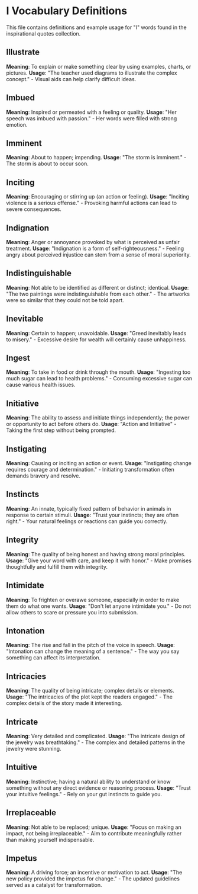 # I Vocabulary Definitions

This file contains definitions and example usage for "I" words found in the inspirational quotes collection.

<!-- Add vocabulary words here following the format:
## WordName

**Meaning**: Clear, concise definition of the word.
**Usage**: "Quote or example sentence." - Explanation of the usage context.
-->

## Illustrate

**Meaning**: To explain or make something clear by using examples, charts, or pictures.
**Usage**: "The teacher used diagrams to illustrate the complex concept." - Visual aids can help clarify difficult ideas.

## Imbued

**Meaning**: Inspired or permeated with a feeling or quality.
**Usage**: "Her speech was imbued with passion." - Her words were filled with strong emotion.

## Imminent

**Meaning**: About to happen; impending.
**Usage**: "The storm is imminent." - The storm is about to occur soon.

## Inciting

**Meaning**: Encouraging or stirring up (an action or feeling).
**Usage**: "Inciting violence is a serious offense." - Provoking harmful actions can lead to severe consequences.

## Indignation

**Meaning**: Anger or annoyance provoked by what is perceived as unfair treatment.
**Usage**: "Indignation is a form of self-righteousness." - Feeling angry about perceived injustice can stem from a sense of moral superiority.

## Indistinguishable

**Meaning**: Not able to be identified as different or distinct; identical.
**Usage**: "The two paintings were indistinguishable from each other." - The artworks were so similar that they could not be told apart.

## Inevitable

**Meaning**: Certain to happen; unavoidable.
**Usage**: "Greed inevitably leads to misery." - Excessive desire for wealth will certainly cause unhappiness.

## Ingest

**Meaning**: To take in food or drink through the mouth.
**Usage**: "Ingesting too much sugar can lead to health problems." - Consuming excessive sugar can cause various health issues.

## Initiative

**Meaning**: The ability to assess and initiate things independently; the power or opportunity to act before others do.
**Usage**: "Action and Initiative" - Taking the first step without being prompted.

## Instigating

**Meaning**: Causing or inciting an action or event.
**Usage**: "Instigating change requires courage and determination." - Initiating transformation often demands bravery and resolve.

## Instincts

**Meaning**: An innate, typically fixed pattern of behavior in animals in response to certain stimuli.
**Usage**: "Trust your instincts; they are often right." - Your natural feelings or reactions can guide you correctly.

## Integrity

**Meaning**: The quality of being honest and having strong moral principles.
**Usage**: "Give your word with care, and keep it with honor." - Make promises thoughtfully and fulfill them with integrity.

## Intimidate

**Meaning**: To frighten or overawe someone, especially in order to make them do what one wants.
**Usage**: "Don't let anyone intimidate you." - Do not allow others to scare or pressure you into submission.

## Intonation

**Meaning**: The rise and fall in the pitch of the voice in speech.
**Usage**: "Intonation can change the meaning of a sentence." - The way you say something can affect its interpretation.

## Intricacies

**Meaning**: The quality of being intricate; complex details or elements.
**Usage**: "The intricacies of the plot kept the readers engaged." - The complex details of the story made it interesting.

## Intricate

**Meaning**: Very detailed and complicated.
**Usage**: "The intricate design of the jewelry was breathtaking." - The complex and detailed patterns in the jewelry were stunning.

## Intuitive

**Meaning**: Instinctive; having a natural ability to understand or know something without any direct evidence or reasoning process.
**Usage**: "Trust your intuitive feelings." - Rely on your gut instincts to guide you.

## Irreplaceable

**Meaning**: Not able to be replaced; unique.
**Usage**: "Focus on making an impact, not being irreplaceable." - Aim to contribute meaningfully rather than making yourself indispensable.

## Impetus

**Meaning**: A driving force; an incentive or motivation to act.
**Usage**: "The new policy provided the impetus for change." - The updated guidelines served as a catalyst for transformation.
